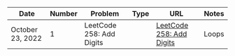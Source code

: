 | Date                 | Number  | Problem                                                                                                                                  | Type                            | URL                                                                                                        | Notes                                                                                                                        |
| -------------------- | ------- | ---------------------------------------------------------------------------------------------------------------------------------------- | ------------------------------- | ---------------------------------------------------------------------------------------------------------- | ---------------------------------------------------------------------------------------------------------------------------- |
| October 23, 2022     | 1       | LeetCode 258: Add Digits                                                                                                                 |                                 | [LeetCode 258: Add Digits](https://leetcode.com/problems/add-digits/)                                      | Loops                                                                                                                        |
